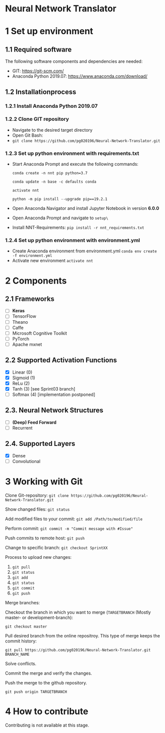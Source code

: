 # Neural Network Translator

# 1 Set up environment

## 1.1 Required software

The following software components and dependencies are needed:

- GIT: https://git-scm.com/
- Anaconda Python 2019.07: https://www.anaconda.com/download/

## 1.2 Installationprocess

### 1.2.1 Install Anaconda Python 2019.07

### 1.2.2 Clone GIT repository

- Navigate to the desired target directory
- Open Git Bash:
- `git clone https://github.com/pg020196/Neural-Network-Translator.git`

### 1.2.3 Set up python environment with requirements.txt

- Start Anaconda Prompt and execute the following commands:

  `conda create -n nnt pip python=3.7`

  `conda update -n base -c defaults conda`

  `activate nnt`

  `python -m pip install --upgrade pip==19.2.1`

- Open Anaconda Navigator and install Jupyter Notebook in version **6.0.0**

- Open Anaconda Prompt and navigate to `setup\`

- Install NNT-Requirements: `pip install -r nnt_requirements.txt`

### 1.2.4 Set up python environment with environment.yml

- Create Anaconda environment from environment.yml
  `conda env create -f environment.yml`
- Activate new environment
  `activate nnt`

# 2 Components

## 2.1 Frameworks

- [ ] **Keras**
- [ ] TensorFlow
- [ ] Theano
- [ ] Caffe
- [ ] Microsoft Cognitive Toolkit
- [ ] PyTorch
- [ ] Apache mxnet

## 2.2 Supported Activation Functions

- [x] Linear (0)
- [x] Sigmoid (1)
- [x] ReLu (2)
- [x] Tanh (3) [see Sprint03 branch]
- [ ] Softmax (4) [implementation postponed]

## 2.3. Neural Network Structures

- [ ] **(Deep) Feed Forward**
- [ ] Recurrent

## 2.4. Supported Layers

- [x] Dense
- [ ] Convolutional

# 3 Working with Git

Clone Git-repository: `git clone https://github.com/pg020196/Neural-Network-Translator.git`

Show changed files: `git status`

Add modified files to your commit: `git add /Path/to/modified/file`

Perform commit: `git commit -m "Commit message with #Issue"`

Push commits to remote host: `git push`

Change to specific branch: `git checkout SprintXX`

Process to upload new changes:

1. `git pull`
2. `git status`
3. `git add`
4. `git status`
5. `git commit`
6. `git push`

Merge branches:

Checkout the branch in which you want to merge (`TARGETBRANCH` (Mostly master- or development-branch):

`git checkout master`

Pull desired branch from the online repositroy. This type of merge keeps the commit history:

`git pull https://github.com/pg020196/Neural-Network-Translator.git BRANCH_NAME`

Solve conflicts.

Commit the merge and verify the changes.

Push the merge to the github repository.

`git push origin TARGETBRANCH`

# 4 How to contribute

Contributing is not available at this stage.